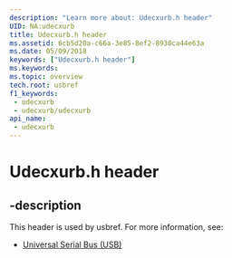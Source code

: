 ```yaml
---
description: "Learn more about: Udecxurb.h header"
UID: NA:udecxurb
title: Udecxurb.h header
ms.assetid: 6cb5d20a-c66a-3e85-8ef2-8930ca44e63a
ms.date: 05/09/2018
keywords: ["Udecxurb.h header"]
ms.keywords: 
ms.topic: overview
tech.root: usbref
f1_keywords:
 - udecxurb
 - udecxurb/udecxurb
api_name:
 - udecxurb
---
```


# Udecxurb.h header


## -description

This header is used by usbref. For more information, see:

- [Universal Serial Bus (USB)](../_usbref/index.md)

